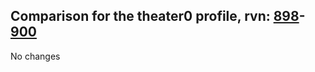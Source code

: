 ## Comparison for the theater0 profile, rvn: [898](https://github.com/PRO100KatYT/FortniteProfileRevisions/tree/main/profiles/theater0/898%20theater0.json)-[900](https://github.com/PRO100KatYT/FortniteProfileRevisions/tree/main/profiles/theater0/900%20theater0.json)

No changes
